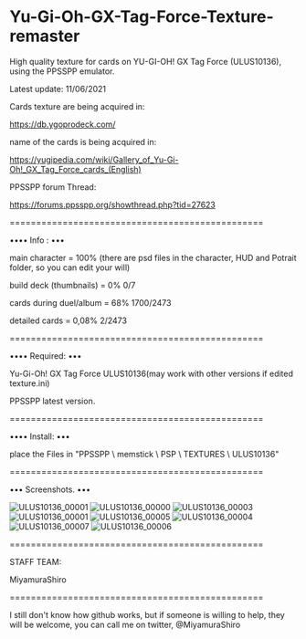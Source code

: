 
# Yu-Gi-Oh-GX-Tag-Force-Texture-remaster

High quality texture for cards on YU-GI-OH! GX Tag Force (ULUS10136), using the PPSSPP emulator.

Latest update: 11/06/2021

Cards texture are being acquired in:

https://db.ygoprodeck.com/
 
name of the cards is being acquired in:

https://yugipedia.com/wiki/Gallery_of_Yu-Gi-Oh!_GX_Tag_Force_cards_(English)

PPSSPP forum Thread:

https://forums.ppsspp.org/showthread.php?tid=27623

================================================

•••• Info : •••

main character = 100% (there are psd files in the character, HUD and Potrait folder, so you can edit your will) 

build deck (thumbnails) = 0% 0/7

cards during duel/album = 68% 1700/2473 

detailed cards = 0,08% 2/2473

================================================

•••• Required: •••

Yu-Gi-Oh! GX Tag Force ULUS10136(may work with other versions if edited texture.ini) 

PPSSPP latest version.

================================================

•••• Install: •••

place the Files in "PPSSPP \ memstick \ PSP \ TEXTURES \ ULUS10136"

================================================

••• Screenshots. •••

![ULUS10136_00001](https://user-images.githubusercontent.com/84588191/119859155-800f2400-beeb-11eb-8ba8-36243a4b8f01.jpg)
![ULUS10136_00000](https://user-images.githubusercontent.com/84588191/120943877-f8ee5700-c707-11eb-84ba-17dddc90ca1d.jpg)
![ULUS10136_00003](https://user-images.githubusercontent.com/84588191/120943902-128f9e80-c708-11eb-9621-c68ab3fd3d32.jpg)
![ULUS10136_00001](https://user-images.githubusercontent.com/84588191/120943905-18857f80-c708-11eb-9176-01a8f22aa959.jpg)
![ULUS10136_00005](https://user-images.githubusercontent.com/84588191/120943912-1e7b6080-c708-11eb-8164-2b6a11c98b89.jpg)
![ULUS10136_00004](https://user-images.githubusercontent.com/84588191/120943916-23401480-c708-11eb-9402-483db1bca8c7.jpg)
![ULUS10136_00007](https://user-images.githubusercontent.com/84588191/121054673-f97fff80-c792-11eb-9941-9cc82ddd61c1.jpg)
![ULUS10136_00006](https://user-images.githubusercontent.com/84588191/121054687-fbe25980-c792-11eb-9faf-acae81777ed4.jpg)

================================================

STAFF TEAM:

MiyamuraShiro

================================================

I still don't know how github works, but if someone is willing to help, they will be welcome, you can call me on twitter, @MiyamuraShiro
